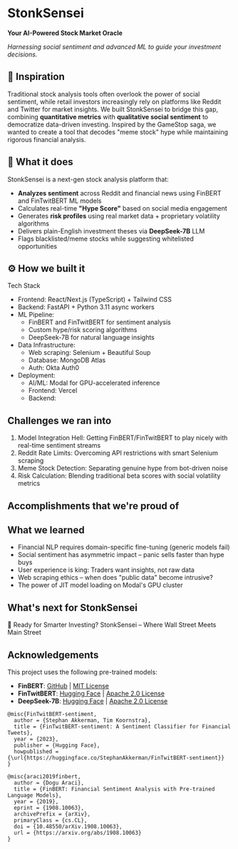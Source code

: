# StonkSensei

**Your AI-Powered Stock Market Oracle**

*Harnessing social sentiment and advanced ML to guide your investment decisions.*

## 📖 Inspiration
Traditional stock analysis tools often overlook the power of social sentiment, while retail investors increasingly rely on platforms like Reddit and Twitter for market insights. We built StonkSensei to bridge this gap, combining **quantitative metrics** with **qualitative social sentiment** to democratize data-driven investing. Inspired by the GameStop saga, we wanted to create a tool that decodes "meme stock" hype while maintaining rigorous financial analysis.

## 🚀 What it does

StonkSensei is a next-gen stock analysis platform that:
- **Analyzes sentiment** across Reddit and financial news using FinBERT and FinTwitBERT ML models
- Calculates real-time **"Hype Score"** based on social media engagement
- Generates **risk profiles** using real market data + proprietary volatility algorithms
- Delivers plain-English investment theses via **DeepSeek-7B** LLM
- Flags blacklisted/meme stocks while suggesting whitelisted opportunities

## ⚙️ How we built it
Tech Stack
- Frontend: React/Next.js (TypeScript) + Tailwind CSS
- Backend: FastAPI + Python 3.11 async workers
- ML Pipeline:
  - FinBERT and FinTwitBERT for sentiment analysis
  - Custom hype/risk scoring algorithms
  - DeepSeek-7B for natural language insights
- Data Infrastructure:
  - Web scraping: Selenium + Beautiful Soup
  - Database: MongoDB Atlas
  - Auth: Okta Auth0
- Deployment:
  - AI/ML: Modal for GPU-accelerated inference
  - Frontend: Vercel
  - Backend:

## Challenges we ran into
1. Model Integration Hell: Getting FinBERT/FinTwitBERT to play nicely with real-time sentiment streams
2. Reddit Rate Limits: Overcoming API restrictions with smart Selenium scraping
3. Meme Stock Detection: Separating genuine hype from bot-driven noise
4. Risk Calculation: Blending traditional beta scores with social volatility metrics

## Accomplishments that we're proud of

## What we learned
- Financial NLP requires domain-specific fine-tuning (generic models fail)
- Social sentiment has asymmetric impact – panic sells faster than hype buys
- User experience is king: Traders want insights, not raw data
- Web scraping ethics – when does "public data" become intrusive?
- The power of JIT model loading on Modal's GPU cluster

## What's next for StonkSensei

🚀 Ready for Smarter Investing?
StonkSensei – Where Wall Street Meets Main Street

## Acknowledgements
This project uses the following pre-trained models:

- **FinBERT**: [GitHub](https://github.com/ProsusAI/finBERT) | [MIT License](https://opensource.org/licenses/MIT)
- **FinTwitBERT**: [Hugging Face](https://huggingface.co/StephanAkkerman/FinTwitBERT-sentiment) | [Apache 2.0 License](https://www.apache.org/licenses/LICENSE-2.0)
- **DeepSeek-7B**: [Hugging Face](https://huggingface.co/deepseek-ai/deepseek-llm-7b-chat) | [Apache 2.0 License](https://www.apache.org/licenses/LICENSE-2.0)

```
@misc{FinTwitBERT-sentiment,
  author = {Stephan Akkerman, Tim Koornstra},
  title = {FinTwitBERT-sentiment: A Sentiment Classifier for Financial Tweets},
  year = {2023},
  publisher = {Hugging Face},
  howpublished = {\url{https://huggingface.co/StephanAkkerman/FinTwitBERT-sentiment}}
}
```

```
@misc{araci2019finbert,
  author = {Dogu Araci},
  title = {FinBERT: Financial Sentiment Analysis with Pre-trained Language Models},
  year = {2019},
  eprint = {1908.10063},
  archivePrefix = {arXiv},
  primaryClass = {cs.CL},
  doi = {10.48550/arXiv.1908.10063},
  url = {https://arxiv.org/abs/1908.10063}
}
```
